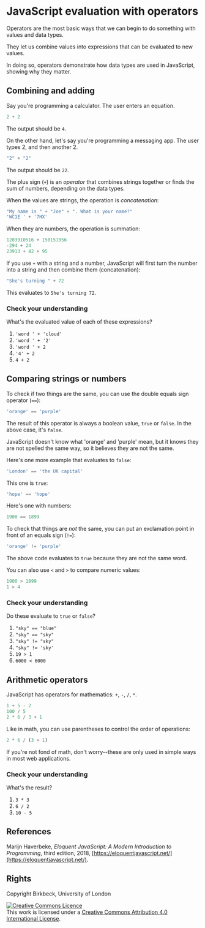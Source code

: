 # JavaScript evaluation with operators

Operators are the most basic ways that we can begin to do something with values and data types.

They let us combine values into expressions that can be evaluated to new values.

In doing so, operators demonstrate how data types are used in JavaScript, showing why they matter.

## Combining and adding

Say you're programming a calculator. The user enters an equation.
```js
2 + 2
```
The output should be `4`.

On the other hand, let's say you're programming a messaging app. The user types 2, and then another 2.
```js
"2" + "2"
```
The output should be `22`.

The plus sign (`+`) is an *operator* that combines strings together or finds the sum of numbers, depending on the data types.

When the values are strings, the operation is *concatenation*:
```js
"My name is " + "Joe" + ". What is your name?"
'WC1E ' + '7HX'
```
When they are numbers, the operation is summation:
```js
1203910516 + 150151956
-294 + 24
23913 + 42 + 95
```
If you use `+` with a string and a number, JavaScript will first turn the number into a string and then combine them (concatenation):
```js
"She's turning " + 72
```
This evaluates to `She's turning 72`.

### Check your understanding

What's the evaluated value of each of these expressions?

1. `'word ' + 'cloud'`
2. `'word ' + '2'`
3. `'word ' + 2`
4. `'4' + 2`
5. `4 + 2`

<!--
1. `word cloud`
2. `word 2`
3. `word 2`
4. `42`
5. `6`
-->

## Comparing strings or numbers

To check if two things are the same, you can use the double equals sign operator (`==`):
```js
'orange' == 'purple'
```
The result of this operator is always a boolean value, `true` or `false`. In the above case, it's `false`.

JavaScript doesn't know what 'orange' and 'purple' mean, but it knows they are not spelled the same way, so it believes they are not the same.

Here's one more example that evaluates to `false`:
```js
'London' == 'the UK capital'
```
This one is `true`:
```js
'hope' == 'hope'
```
Here's one with numbers:
```js
1900 == 1899
```
To check that things are *not* the same, you can put an exclamation point in front of an equals sign (`!=`):
```js
'orange' != 'purple'
```
The above code evaluates to `true` because they are not the same word.

You can also use `<` and `>` to compare numeric values:
```js
1900 > 1899
1 > 4
```
### Check your understanding

Do these evaluate to `true` or `false`?

1. `"sky" == "blue"`
2. `"sky" == "sky"`
3. `"sky" != "sky"`
4. `"sky" != 'sky'`
5. `19 > 1`
6. `6000 < 6000`

## Arithmetic operators

JavaScript has operators for mathematics: `+`, `-`, `/`, `*`.
```js
1 + 5 - 2
100 / 5
2 * 6 / 3 + 1
```
Like in math, you can use parentheses to control the order of operations:
```js
2 * 6 / (3 + 1)
```
If you're not fond of math, don't worry--these are only used in simple ways in most web applications.

### Check your understanding

What's the result?

1. `3 * 3`
2. `6 / 2`
3. `10 - 5`

## References
Marijn Haverbeke, *Eloquent JavaScript: A Modern Introduction to Programming*, third edition, 2018, [https://eloquentjavascript.net/](https://eloquentjavascript.net/).

## Rights
Copyright Birkbeck, University of London

<a rel="license" href="http://creativecommons.org/licenses/by/4.0/"><img alt="Creative Commons Licence" src="https://i.creativecommons.org/l/by/4.0/88x31.png" /></a><br />This work is licensed under a <a rel="license" href="http://creativecommons.org/licenses/by/4.0/">Creative Commons Attribution 4.0 International License</a>.
